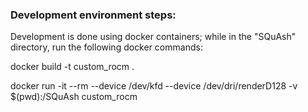 ### Development environment steps:

Development is done using docker containers; while in the "SQuAsh" directory, run the following docker commands:

docker build -t custom_rocm .

docker run -it --rm --device /dev/kfd --device /dev/dri/renderD128 -v $(pwd):/SQuAsh custom_rocm

